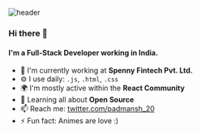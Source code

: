 ![header](https://user-images.githubusercontent.com/59575502/127335491-fdba1874-e943-4d3c-ab8c-678ffe22f8b8.png)
<!-- ![image](https://drive.google.com/uc?export=view&id=1fIaLXaKnkpq17EV9v-_piWD7Htt7Ijoq) -->

### Hi there 👋

#### I'm a Full-Stack Developer working in India.

- 🏢 I'm currently working at **Spenny Fintech Pvt. Ltd.**
- ⚙️ I use daily: `.js`, `.html`, `.css`
- 🌍 I'm mostly active within the **React Community**
- 🌱 Learning all about **Open Source**
- 📫 Reach me: [twitter.com/padmansh_20](https://twitter.com/padmansh_20)
- ⚡️ Fun fact: Animes are love :)

